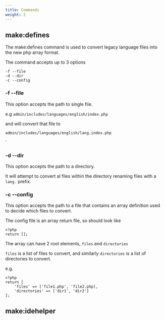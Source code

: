 ```yaml
---
title: Commands
weight: 2
---
```


## make:defines

The make:defines command is used to convert legacy language files into the new php array format.

The command accepts up to 3 options 

    -f --file 
    -d --dir
    -c --config
    
    
### -f --file

This option accepts the path to  single file. 

e.g `admin/includes/languages/english/index.php`

and will convert that file to 

`admin/includes/languages/english/lang.index.php`

`
### -d --dir

This option accepts the path to a directory.

It will attempt to convert al files within the directory renaming files with a `lang.`
prefix.

### -c --config

This option accepts the path to a file that contains an array definition used to decide 
which files to convert.

The config file is an array return file, so should look like 

    <?php 
    return [];
    
    
The array can have 2 root elements, `files` and `directories`

`files` is a list of files to convert, and similarly `directories` is a list of directories to convert.

e.g. 

    <?php 
    return [
        'files' => ['file1.php', 'file2.php],
        'directories' => ['dir1', 'dir2']
    ];

## make:idehelper
